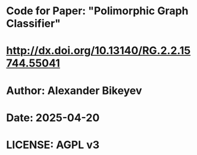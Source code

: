 # Code for Paper: "Polimorphic Graph Classifier"
# http://dx.doi.org/10.13140/RG.2.2.15744.55041
# Author: Alexander Bikeyev
# Date: 2025-04-20
# LICENSE: AGPL v3
